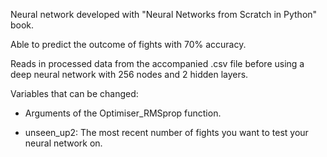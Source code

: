 Neural network developed with "Neural Networks from Scratch in Python" book. 

Able to predict the outcome of fights with 70% accuracy.

Reads in processed data from the accompanied .csv file before using a deep neural network with 256 nodes and 2 hidden layers.

Variables that can be changed:

- Arguments of the Optimiser_RMSprop function.

- unseen_up2: The most recent number of fights you want to test your neural network on.
